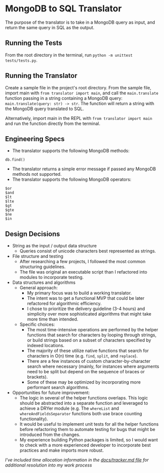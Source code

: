 # MongoDB to SQL Translator
The purpose of the translator is to take in a MongoDB query as input, and return the same query in SQL as the output.

## Running the Tests
From the root directory in the terminal, run `python -m unittest tests/tests.py`.

## Running the Translator
Create a sample file in the project's root directory. From the sample file, import main with `from translator import main`, and call the `main.translate` function passing in a string containing a MongoDB query: `main.translate(query: str) -> str`. The function will return a string with the MongoDB query translated to SQL.

Alternatively, import main in the REPL with `from translator import main` and run the function directly from the terminal.

## Engineering Specs
- The translator supports the following MongoDB methods:
```
db.find()
```
- The translator returns a simple error message if passed any MongoDB methods not supported.
- The translator supports the following MongoDB operators:
```
$or
$and
$lt
$lte
$gt
$gte
$ne
$in
```

## Design Decisions
- String as the input / output data structure
  - Queries consist of unicode characters best represented as strings.
- File structure and testing
  - After researching a few projects, I followed the most common structuring guidelines.
  - The file was original an executable script than I refactored into modules to incorporate testing.
- Data structures and algorithms
  - General approach:
    - My primary focus was to build a working translator.
    - The intent was to get a functional MVP that could be later refactored for algorithmic efficiency.
    - I chose to prioritize the delivery guideline (3-4 hours) and simplicity over more sophisticated algorithms that might take more time than intended.
  - Specific choices:
    - The most time-intensive operations are performed by the helper functions that search for characters by looping through strings, or build strings based on a subset of characters specified by indexed locations.
    - The majority of these utilize native functions that search for characters in O(n) time (e.g. `find`, `split`, and `replace`).
    - There are a few instances of custom character-by-character search where necessary (mainly, for instances where arguments need to be split but depend on the sequence of braces or brackets).
    - Some of these may be optimized by incorporating more performant search algorithms.
- Opportunities for future improvement:
  - The logic in several of the helper functions overlaps. This logic should be abstracted into a separate function and leveraged to achieve a DRYer module (e.g. The `whereList` and `whereAndFieldsSeparator` functions both use brace counting functionality).
  - It would be useful to implement unit tests for all the helper functions before refactoring them to automate testing for bugs that might be introduced from the changes.
  - My experience building Python packages is limited, so I would want to check with a more experienced developer to incorporate best practices and make imports more robust.

*I've included time allocation information in the [docs/tracker.md file](docs/tracker.md) for additional resolution into my work process*
